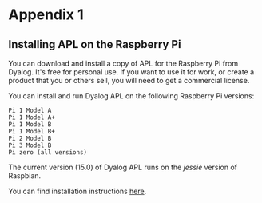 # Appendix 1

## Installing APL on the Raspberry Pi

You can download and install a copy of APL for the Raspberry Pi from Dyalog.
It's free for personal use. If you want to use it for work,
or create a product that you or others sell,
you will need to get a commercial license.

You can install and run Dyalog APL on the following Raspberry Pi versions:

    Pi 1 Model A
    Pi 1 Model A+
    Pi 1 Model B
    Pi 1 Model B+
    Pi 2 Model B
    Pi 3 Model B
    Pi zero (all versions)
    
The current version (15.0) of Dyalog APL runs on the *jessie* version of Raspbian.

You can find installation instructions [here](http://packages.dyalog.com/).